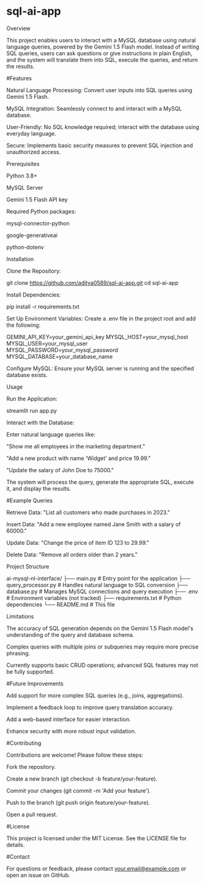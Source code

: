 # sql-ai-app

Overview

This project enables users to interact with a MySQL database using natural language queries, powered by the Gemini 1.5 Flash model. Instead of writing SQL queries, users can ask questions or give instructions in plain English, and the system will translate them into SQL, execute the queries, and return the results.

#Features





Natural Language Processing: Convert user inputs into SQL queries using Gemini 1.5 Flash.



MySQL Integration: Seamlessly connect to and interact with a MySQL database.



User-Friendly: No SQL knowledge required; interact with the database using everyday language.



Secure: Implements basic security measures to prevent SQL injection and unauthorized access.

Prerequisites





Python 3.8+



MySQL Server



Gemini 1.5 Flash API key



Required Python packages:





mysql-connector-python



google-generativeai



python-dotenv

Installation





Clone the Repository:

git clone https://github.com/aditya0589/sql-ai-app.git
cd sql-ai-app



Install Dependencies:

pip install -r requirements.txt



Set Up Environment Variables: Create a .env file in the project root and add the following:

GEMINI_API_KEY=your_gemini_api_key
MYSQL_HOST=your_mysql_host
MYSQL_USER=your_mysql_user
MYSQL_PASSWORD=your_mysql_password
MYSQL_DATABASE=your_database_name



Configure MySQL: Ensure your MySQL server is running and the specified database exists.

Usage





Run the Application:

streamlit run app.py



Interact with the Database:





Enter natural language queries like:





"Show me all employees in the marketing department."



"Add a new product with name 'Widget' and price 19.99."



"Update the salary of John Doe to 75000."



The system will process the query, generate the appropriate SQL, execute it, and display the results.

#Example Queries





Retrieve Data: "List all customers who made purchases in 2023."



Insert Data: "Add a new employee named Jane Smith with a salary of 60000."



Update Data: "Change the price of item ID 123 to 29.99."



Delete Data: "Remove all orders older than 2 years."

Project Structure

ai-mysql-nl-interface/
├── main.py              # Entry point for the application
├── query_processor.py   # Handles natural language to SQL conversion
├── database.py          # Manages MySQL connections and query execution
├── .env                # Environment variables (not tracked)
├── requirements.txt     # Python dependencies
└── README.md           # This file

Limitations





The accuracy of SQL generation depends on the Gemini 1.5 Flash model's understanding of the query and database schema.



Complex queries with multiple joins or subqueries may require more precise phrasing.



Currently supports basic CRUD operations; advanced SQL features may not be fully supported.

#Future Improvements





Add support for more complex SQL queries (e.g., joins, aggregations).



Implement a feedback loop to improve query translation accuracy.



Add a web-based interface for easier interaction.



Enhance security with more robust input validation.

#Contributing

Contributions are welcome! Please follow these steps:





Fork the repository.



Create a new branch (git checkout -b feature/your-feature).



Commit your changes (git commit -m 'Add your feature').



Push to the branch (git push origin feature/your-feature).



Open a pull request.

#License

This project is licensed under the MIT License. See the LICENSE file for details.

#Contact

For questions or feedback, please contact your.email@example.com or open an issue on GitHub.

